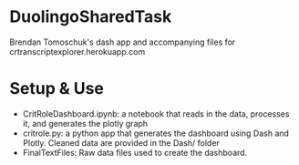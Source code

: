 # DuolingoSharedTask
Brendan Tomoschuk's dash app and accompanying files for crtranscriptexplorer.herokuapp.com

# Setup & Use 

* CritRoleDashboard.ipynb: a notebook that reads in the data, processes it, and generates the plotly graph
* critrole.py: a python app that generates the dashboard using Dash and Plotly. Cleaned data are provided in the Dash/ folder
* FinalTextFiles: Raw data files used to create the dashboard. 

